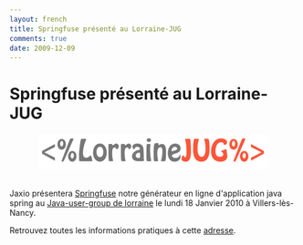 ```yaml
---
layout: french
title: Springfuse présenté au Lorraine-JUG 
comments: true
date: 2009-12-09
---
```

# Springfuse présenté au Lorraine-JUG

<div align="center"><img src="/images/partners/lorraine-jug.png" alt="logo Lorraine JUG"/></div><br/>

Jaxio présentera <a href="http://www.springfuse.com">Springfuse</a> notre générateur en ligne d'application java spring au <a href="http://lorrainejug.blogspot.com/">Java-user-group de lorraine</a> 
le lundi 18 Janvier 2010 à Villers-lès-Nancy.


Retrouvez toutes les informations pratiques à cette <a href="http://lorrainejug.blogspot.com/2009/12/soiree-applications-web-springfuse-et.html">adresse</a>.

